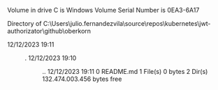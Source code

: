  Volume in drive C is Windows
 Volume Serial Number is 0EA3-6A17

 Directory of C:\Users\julio.fernandezvila\source\repos\kubernetes\jwt-authorizator\github\oberkorn

12/12/2023  19:11    <DIR>          .
12/12/2023  19:10    <DIR>          ..
12/12/2023  19:11                 0 README.md
               1 File(s)              0 bytes
               2 Dir(s)  132.474.003.456 bytes free
